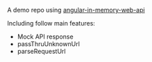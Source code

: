 A demo repo using [angular-in-memory-web-api](https://github.com/angular/in-memory-web-api)

Including follow main features:

- Mock API response
- passThruUnknownUrl
- parseRequestUrl
